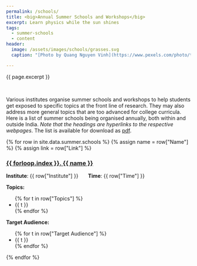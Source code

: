 ```yaml
---
permalink: /schools/
title: <big>Annual Summer Schools and Workshops</big>
excerpt: Learn physics while the sun shines
tags:
  - summer-schools
  - content
header:
  image: /assets/images/schools/grasses.svg
  caption: "[Photo by Quang Nguyen Vinh](https://www.pexels.com/photo/two-fish-nets-in-body-of-water-2163334/)"

---
```


<span class="excerpt">{{ page.excerpt }}</span>

<br>

Various institutes organise summer schools and workshops to help students get exposed to specific topics at the front line of research. They may also address more general topics that are too advanced for college curricula. Here is a list of summer schools being organised annually, both within and outside India. _Note that the headings are hyperlinks to the respective webpages_. The list is available for download as [pdf](/_pages/summer.pdf/).

{% for row in site.data.summer.schools %}
{% assign name = row["Name"] %}
{% assign link = row["Link"] %}

<h3><a href="{{ link }}">{{ forloop.index }}.  {{ name }}</a></h3>

<div style="float:left;"><b>Institute</b>: {{ row["Institute"] }}</div>
<div style="float:right;margin-right:25%;"><b>Time</b>: {{ row["Time"] }}</div>

<br>

<b>Topics:</b>
<ul>
{% for t in row["Topics"] %}
<li>{{ t }}</li>
{% endfor %}
</ul>
<b>Target Audience:</b>
<ul>
{% for t in row["Target Audience"] %}
<li>{{ t }}</li>
{% endfor %}
</ul>

{% endfor %}
